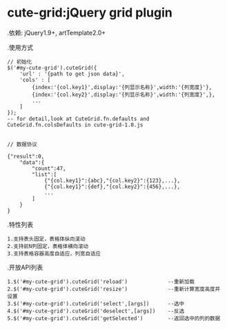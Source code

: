 # cute-grid:jQuery grid plugin

.依赖:
    jQuery1.9+, artTemplate2.0+

.使用方式

    // 初始化
    $('#my-cute-grid').cuteGrid({
        'url' : '{path to get json data}',
        'cols' : [
            {index:'{col.key1}',display:'{列显示名称}',width:'{列宽度}'},
            {index:'{col.key2}',display:'{列显示名称}',width:'{列宽度}',},
            ...
        ]
    });
    -- for detail,look at CuteGrid.fn.defaults and CuteGrid.fn.colsDefaults in cute-grid-1.0.js
    
    
    // 数据协议
    
    {"result":0,
        "data":{
            "count":47,
            "list":[
                {"{col.key1}":{abc},"{col.key2}":{123},...},
                {"{col.key1}":{def},"{col.key2}":{456},...},
                ...
            ]
        }
    }

.特性列表

    1.支持表头固定，表格体纵向滚动
    2.支持前N列固定，表格体横向滚动
    3.支持表格容器高度自适应，列宽自适应

.开放API列表

    1.$('#my-cute-grid').cuteGrid('reload')             --重新加载
    2.$('#my-cute-grid').cuteGrid('resize')             --重新计算宽度高度并设置
    3.$('#my-cute-grid').cuteGrid('select',[args])      --选中
    4.$('#my-cute-grid').cuteGrid('deselect',[args])    --反选
    5.$('#my-cute-grid').cuteGrid('getSelected')        --返回选中的列的数据
    


